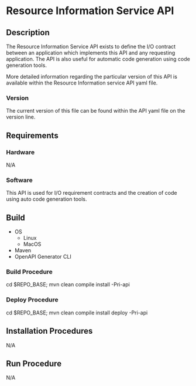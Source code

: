 # Resource Information Service API

## Description 
The Resource Information Service API exists to define the I/O contract between an application which implements this API and any requesting application. The API is also useful for automatic code generation using code generation tools.

More detailed information regarding the particular version of this API is available within the Resource Information service API yaml file. 

### Version
The current version of this file can be found within the API yaml file on the version line.

## Requirements

### Hardware
N/A 

### Software 
This API is used for I/O requirement contracts and the creation of code using auto code generation tools.

## Build
- OS
  - Linux
  - MacOS
- Maven
- OpenAPI Generator CLI

### Build Procedure
cd $REPO_BASE; mvn clean compile install -Pri-api

### Deploy Procedure
cd $REPO_BASE; mvn clean compile install deploy -Pri-api

## Installation Procedures
N/A

## Run Procedure
N/A
